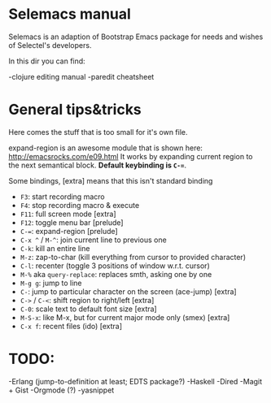 Selemacs manual
===============

Selemacs is an adaption of Bootstrap Emacs package for needs and
wishes of Selectel's developers.

In this dir you can find:

-clojure editing manual
-paredit cheatsheet

General tips&tricks
===================

Here comes the stuff that is too small for it's own file.

expand-region is an awesome module that is shown here:
http://emacsrocks.com/e09.html It works by expanding current region to
the next semantical block. **Default keybinding is `C-=`**.

Some bindings, [extra] means that this isn't standard binding

- `F3`: start recording macro
- `F4`: stop recording macro & execute
- `F11`: full screen mode [extra]
- `F12`: toggle menu bar [prelude]
- `C-=`: expand-region [prelude]
- `C-x ^` / `M-^`: join current line to previous one
- `C-k`: kill an entire line
- `M-z`: zap-to-char (kill everything from cursor to provided character)
- `C-l`: recenter (toggle 3 positions of window w.r.t. cursor)
- `M-%` aka `query-replace`: replaces smth, asking one by one
- `M-g g`: jump to line
- `C-`: jump to particular character on the screen (ace-jump) [extra]
- `C->` / `C-<`: shift region to right/left [extra]
- `C-0`: scale text to default font size [extra]
- `M-S-x`: like M-x, but for current major mode only (smex) [extra]
- `C-x f`: recent files (ido) [extra]


TODO:
====

-Erlang (jump-to-definition at least; EDTS package?)
-Haskell
-Dired
-Magit + Gist
-Orgmode (?)
-yasnippet
